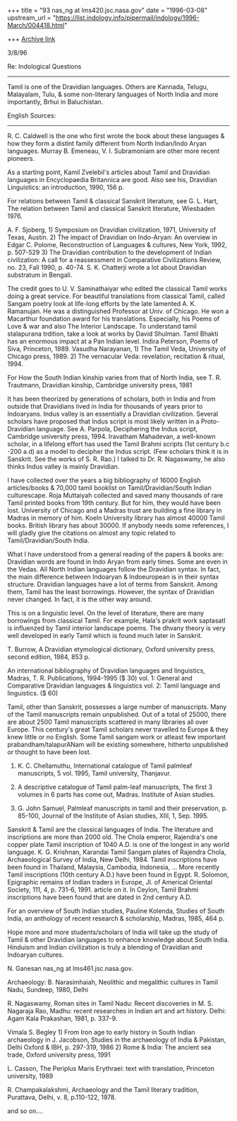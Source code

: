 +++
title = "93 nas_ng at lms420.jsc.nasa.gov"
date = "1996-03-08"
upstream_url = "https://list.indology.info/pipermail/indology/1996-March/004418.html"

+++
[Archive link](https://list.indology.info/pipermail/indology/1996-March/004418.html)


3/8/96


   Re: Indological Questions
  ***************************

Tamil is one of the Dravidian languages. Others are Kannada,
Telugu, Malayalam, Tulu, & some non-literary languages
of North India and more importantly, Brhui in Baluchistan.

English Sources:
*****************
R. C. Caldwell is the one who first wrote the book
about these languages & how they form a distint family 
different from North Indian/Indo Aryan
languages.  Murray B. Emeneau, V. I. Subramoniam are
other more recent pioneers.

As a starting point, Kamil Zvelebil's articles about Tamil
and Dravidian languages in Encyclopaedia Britannica are good.
Also see his, Dravidian Linguistics: an introduction, 1990, 156 p.

For relations between Tamil & classical Sanskrit literature,
see G. L. Hart, The relation between Tamil and classical
Sanskrit literature, Wiesbaden 1976.

A. F. Sjoberg, 1) Symposium on Dravidian civilization, 1971, University
of Texas, Austin.
2) The impact of Dravidian on Indo-Aryan: An overview
in Edgar C. Polome, Reconstruction of Languages & cultures, New York, 1992,
p. 507-529
3) The Dravidian contribution to the development of Indian civilization:
A call for a reassessment
in Comparative Civilizations Review, no. 23, Fall 1990, p. 40-74.
S. K. Chatterji wrote a lot about Dravidian substratum in Bengali.

The credit goes to U. V. Saminathaiyar who edited the classical
Tamil works doing a great service.
For beautiful translations from classical Tamil, called Sangam poetry
look at life-long efforts by the late lamented A. K. Ramanujan. He was 
a distinguished Professor at Univ. of Chicago. He won a Macarthur foundation
award for his translations. Especially, his Poems of Love & war
and also The Interior Landscape. To understand tamil stalapurana
trdition, take a look at works by David Shulman. Tamil Bhakti
has an enormous impact at a Pan Indian level. Indira Peterson,
Poems of Siva, Princeton, 1989.
Vasudha Narayanan, 1) The Tamil Veda, University of Chicago press, 1989.
2) The vernacular Veda: revelation, recitation & ritual, 1994.

For How the South Indian kinship varies from that of North India,
see T. R. Trautmann, Dravidian kinship, Cambridge university press,
1981

It has been theorized by generations of scholars, both in India
and from outside that Dravidians lived in India for thousands of years
prior to Indoaryans. Indus valley is an essentially a Dravidian
civilization. Several scholars have proposed that Indus script
is most likely written in a Proto-Dravidian language. See A. Parpola,
Deciphering the Indus script, Cambridge university press, 1994.
Iravatham Mahadevan, a well-known scholar, in a lifelong effort 
has used the Tamil Brahmi scripts (1st century b.c -200 a.d)
as a model to decipher the Indus script. (Few scholars think 
it is in Sanskrit. See the works of S. R. Rao.) I talked to
Dr. R. Nagaswamy, he also thinks Indus valley is mainly Dravidian.

I have collected over the years a big bibliography
of 16000 English articles/books & 70,000 tamil booklist
on Tamil/Dravidian/South Indian culturescape. 
Roja Muttaiyah collected and saved many thousands of rare Tamil
printed books from 19th century. But for him, they would have
been lost. University of Chicago and a Madras trust are building
a fine library in Madras in memory of him. Koeln University 
library has almost 40000 Tamil books. British library has
about 30000. If anybody needs some references, I will gladly 
give the citations on almost any topic related to 
Tamil/Dravidian/South India.

What I have understood from a general reading of the 
papers & books are:
Dravidian words are found in Indo Aryan from early times.
Some are even in the Vedas. All North Indian languages
follow the Dravidian syntax. In fact, the main difference
between Indoaryan & Indoeuropean is in their syntax structure.
Dravidian languages have a lot of terms from Sanskrit.
Among them, Tamil has the least borrowings. However, the syntax
of Dravidian never changed. In fact, it is the other way around.

This is on a linguistic level. On the level of literature,
there are many borrowings from classical Tamil. For example,
Hala's prakrit work saptasatI is influenzed by Tamil interior
landscape poems. The dhvany theory is very well developed in early
Tamil which is found much later in Sanskrit.

T. Burrow, A Dravidian etymological dictionary, Oxford university
press, second edition, 1984, 853 p.

An international bibliography of Dravidian languages and linguistics,
Madras, T. R. Publications, 1994-1995 ($ 30)
vol. 1: General and Comparative Dravidian languages & linguistics
vol. 2: Tamil language and linguistics. ($ 60)

Tamil, other than Sanskrit, possesses a large number of manuscripts.
Many of the Tamil manuscripts remain unpublished. Out of a total of 
25000, there are about 2500 Tamil manuscripts scattered in many 
libraries all over Europe. This century's great Tamil scholars
never travelled to Europe & they knew little or no English.
Some Tamil sangam work or atleast few important prabandham/talapurANam
will be existing somewhere, hitherto unpublished or thought to have been lost.

1) K. C. Chellamuthu, International catalogue of Tamil palmleaf manuscripts,
5 vol. 1995, Tamil university, Thanjavur.

2) A descriptive catalogue of Tamil palm-leaf manuscripts,
The first 3 volumes in 6 parts has come out, Madras. Institute of
Asian studies.

3) G. John Samuel, Palmleaf manuscripts in tamil and their preservation,
p. 85-100, Journal of the Institute of Asian studies, XIII, 1, Sep. 1995.

Sanskrit & Tamil are  the classical languages of India. The literature
and inscriptions are more than 2000 old.  The Chola emperor,
Rajendra's one copper plate Tamil inscription of 1040 A.D. is one of
the longest in any world language. K. G. Krishnan, Karandai Tamil
Sangam plates of Rajendra Chola, Archaeological Survey of India, New Delhi,
1984. Tamil inscriptions have been found in Thailand, Malaysia, 
Cambodia, Indonesia, ...
More recently Tamil inscriptions (10th century A.D.) have
been found in Egypt. R. Solomon, Epigraphic remains of Indian traders
in Europe,  Jl. of Americal Oriental Society, 111, 4, p. 731-6, 1991.
article on it. In Ceylon, Tamil Brahmi inscriptions have been found
that are dated in 2nd century A.D.

For an overview of South Indian studies,
Pauline Kolenda, Studies of South India, an anthology of
recent research & scholarship, Madras, 1985, 464 p.

Hope more and more students/scholars of India will take up the
study of Tamil & other Dravidian languages to enhance knowledge
about South India. Hinduism and Indian civilization is truly
a blending of Dravidian and Indoaryan cultures.

N. Ganesan
nas_ng at lms461.jsc.nasa.gov.

Archaeology:
B. Narasimhaiah, Neolithic and megalithic cultures in Tamil Nadu,
Sundeep, 1980, Delhi

R. Nagaswamy, Roman sites in Tamil Nadu: Recent discoveries
in M. S. Nagaraja Rao, Madhu: recent researches in Indian
art and art history. Delhi: Agam Kala Prakashan, 1981, p. 337-9.


Vimala S. Begley 1) From Iron age to early history in South Indian
archaeology in J. Jacobson, Studies in the archaeology of
India & Pakistan, Delhi Oxford & IBH, p. 297-319, 1986
2) Rome & India: The ancient sea trade, Oxford university press, 1991

L. Casson, The Periplus Maris Erythraei: text with translation,
Princeton university, 1989

R. Champakalakshmi, Archaeology and the Tamil literary tradition,
Purattava, Delhi, v. 8, p.110-122, 1978.

and so on....

















